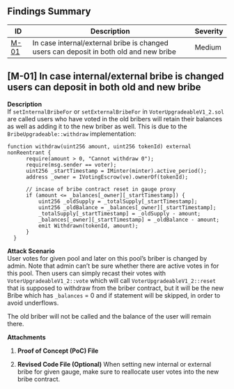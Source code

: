 ## Findings Summary

| ID | Description | Severity |
| - | - | - |
| [M-01](#m-01-in-case-internalexternal-bribe-is-changed-users-can-deposit-in-both-old-and-new-bribe) |In case internal/external bribe is changed users can deposit in both old and new bribe | Medium |

## [M-01] In case internal/external bribe is changed users can deposit in both old and new bribe

**Description**\
If `setInternalBribeFor` or `setExternalBribeFor` in `VoterUpgradeableV1_2.sol` are called users who have voted in the old bribers will retain their balances as well as adding it to the new briber as well. This is due to the `BribeUpgradeable::withdraw` implementation:

```solidity
function withdraw(uint256 amount, uint256 tokenId) external nonReentrant {
      require(amount > 0, "Cannot withdraw 0");
      require(msg.sender == voter);
      uint256 _startTimestamp = IMinter(minter).active_period();
      address _owner = IVotingEscrow(ve).ownerOf(tokenId);

      // incase of bribe contract reset in gauge proxy
      if (amount <= _balances[_owner][_startTimestamp]) {
          uint256 _oldSupply = _totalSupply[_startTimestamp];
          uint256 _oldBalance = _balances[_owner][_startTimestamp];
          _totalSupply[_startTimestamp] = _oldSupply - amount;
          _balances[_owner][_startTimestamp] = _oldBalance - amount;
          emit Withdrawn(tokenId, amount);
      }
  }
```

**Attack Scenario**\
User votes for given pool and later on this pool’s briber is changed by admin. Note that admin can’t be sure whether there are active votes in for this pool. Then users can simply recast their votes with `VoterUpgradeableV1_2::vote` which will call `VoterUpgradeableV1_2::reset` that is supposed to withdraw from the briber contract, but it will be the new Bribe which has `_balances` = 0 and if statement will be skipped, in order to avoid underflows.

The old briber will not be called and the balance of the user will remain there.

**Attachments**

1. **Proof of Concept (PoC) File**
<!-- You must provide a file containing a proof of concept (PoC) that demonstrates the vulnerability you have discovered. -->
2. **Revised Code File (Optional)**
When setting new internal or external bribe for given gauge, make sure to reallocate user votes into the new bribe contract.